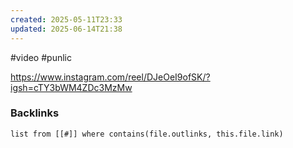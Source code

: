```yaml
---
created: 2025-05-11T23:33
updated: 2025-06-14T21:38
---
```

#video #punlic


https://www.instagram.com/reel/DJeOeI9ofSK/?igsh=cTY3bWM4ZDc3MzMw

### Backlinks
```dataview 
list from [[#]] where contains(file.outlinks, this.file.link)
```

